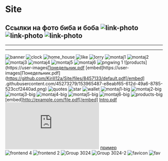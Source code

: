 # Site
Ссылки на фото 
биба и боба 
![link-photo](https://user-images.githubusercontent.com/45273279/140622206-27216174-6cd9-4067-851b-6f33707b5e56.png)
![link-photo](https://user-images.githubusercontent.com/45273279/143237881-6dde9d6d-0487-410f-878d-86b93a06ac0e.png)
![link-photo](https://user-images.githubusercontent.com/45273279/143237895-9a6d36da-3f5a-41d1-8246-47cca0543bf0.png)
---------------------------------------------------------------------------------------------------------------------
---------------------------------------------------------------------------------------------------------------------
---------------------------------------------------------------------------------------------------------------------
![banner](https://user-images.githubusercontent.com/45273279/153965461-d3a9eae2-d994-4fa8-b68a-4b4045bf2d96.png)
![clock](https://user-images.githubusercontent.com/45273279/153965462-1eda07f7-ea3a-4e4b-b07f-0f2d3dc30c10.png)
![home_house](https://user-images.githubusercontent.com/45273279/153965463-f1d195ba-5e88-48d1-a77d-d7a5de663c39.png)
![like](https://user-images.githubusercontent.com/45273279/153965464-d1b7a844-0067-4521-84d0-e847f1a69487.png)
![lorry](https://user-images.githubusercontent.com/45273279/153965468-b52bfecb-0a47-4b33-bf7c-0d8cbd661dae.png)
![montaj1](https://user-images.githubusercontent.com/45273279/153965471-5f149b1e-5476-4571-ab14-cbf43ccaf972.png)
![montaj2](https://user-images.githubusercontent.com/45273279/153965474-fcb6e9dc-8ac8-486a-970c-89c96fd74a8b.png)
![montaj3](https://user-images.githubusercontent.com/45273279/153965478-bdd6c391-756f-49d7-aba9-0802d9a6d9a2.png)
![montaj4](https://user-images.githubusercontent.com/45273279/153965482-35a71f28-a770-443c-824c-ff41b5309d82.png)
![montaj5](https://user-images.githubusercontent.com/45273279/153965483-c158e724-bb33-42fa-bbaf-7204506ea632.png)
![montaj6](https://user-images.githubusercontent.com/45273279/153965484-9fabeb97-14ee-4f87-9b25-5cf1c27b09f7.png)
![pngwing 1](https://user-images.githubusercontent.com/45273279/153965486-80d4a84d-cfbf-42d9-8d9a-97f73dbd4777.png)
![products](https://user-images[Понедельник.pdf](https://github.com/Kirill12a/Site/files/8457133/default.pdf)
[embed]https://user-images[Понедельник.pdf](https://github.com/Kirill12a/Site/files/8457133/default.pdf[/embed]
.githubusercontent.com/45273279/153965487-e8eabf65-612d-49a6-8785-523ccf2440ad.png)
![quotes](https://user-images.githubusercontent.com/45273279/153965490-83fc73f2-31ca-40ee-9932-41122f99d483.png)
![star](https://user-images.githubusercontent.com/45273279/153965492-f82ff3d9-4ab4-48fb-bb87-59dba43d6fc2.png)
![wallet](https://user-images.githubusercontent.com/45273279/153965494-d06637d2-4ed5-4b04-a6b0-e354136778c1.png)
![montaj1-big](https://user-images.githubusercontent.com/45273279/154306431-754a39bf-4ef8-49d0-88a5-e867f3ec65e1.png)
![montaj2-big](https://user-images.githubusercontent.com/45273279/154306441-ae76564a-b5fc-47ff-880c-6698dd77bd14.png)
![montaj3-big](https://user-images.githubusercontent.com/45273279/154306465-7b8d65e4-a9b6-47f3-abb2-974b71da91cf.png)
![montaj4-big](https://user-images.githubusercontent.com/45273279/154306473-609c19fc-9030-4074-938e-fbd227253d53.png)
![montaj5-big](https://user-images.githubusercontent.com/45273279/154306477-a5ecb5ba-faab-42a7-8dc8-5fa126bb8dd8.png)
![montaj6-big](https://user-images.githubusercontent.com/45273279/154306482-63cba634-499f-441a-8804-d79c26608b21.png)
![products-big](https://user-images.githubusercontent.com/45273279/154306485-b325ba93-93dd-4a29-a483-408bf75a8cb2.png)
[embed]http://example.com/file.pdf[/embed]
[Intro.pdf](https://github.com/Kirill12a/Site/files/8457137/default.pdf)
<embed src="https://github.com/Kirill12a/Site/files/8457137/default.pdf" type="application/pdf" />
[пример](http://example.com/ "Необязательная подсказка")  
![frontend 4](https://user-images.githubusercontent.com/45273279/166673278-6b284143-64c4-4aab-b28e-5d4be34eeec7.svg)
![frontend 2](https://user-images.githubusercontent.com/45273279/166800546-6c073c04-08ee-47f0-b968-5a37203e6b02.png)
![Group 3024](https://user-images.githubusercontent.com/45273279/178114589-d9a4f133-8583-41db-bb2d-c36a554a2671.png)
![Group 3024-2](https://user-images.githubusercontent.com/45273279/178114665-9e5fa2be-61ec-46c3-b313-dea8517f6377.png)
![favicon](https://user-images.githubusercontent.com/45273279/179352567-b1c25f86-cf3e-467a-99d2-0ade57567be9.png)
![fav](https://user-images.githubusercontent.com/45273279/181840540-45dce861-0683-4c0b-bc58-818ea6ff6fd4.png)
